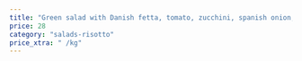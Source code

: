 ```yaml
---
title: "Green salad with Danish fetta, tomato, zucchini, spanish onion, grated carrot and parmesan with a balsamic dressing"
price: 28
category: "salads-risotto"
price_xtra: " /kg"
---
```

